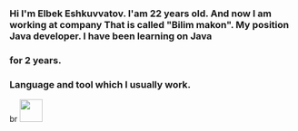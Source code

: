 ### Hi I'm Elbek Eshkuvvatov. I'am 22 years old. And now I am working at company That is called "Bilim makon". My position Java developer. I have been learning on Java
### for 2 years. 

### Language and tool which I usually work.
br
<code><img src="https://ubiqum.com/blog/java-web-developer-course/" width="40px"></code> 
